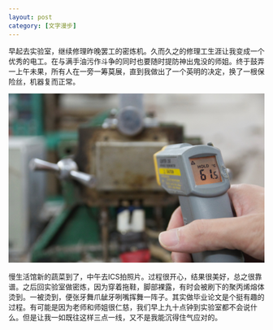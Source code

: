 ```yaml
---
layout: post
category: [文字漫步]
---
```


早起去实验室，继续修理昨晚罢工的密炼机。久而久之的修理工生涯让我变成一个优秀的电工。在与满手油污作斗争的同时也要随时提防神出鬼没的师姐。终于鼓弄一上午未果，所有人在一旁一筹莫展，直到我做出了一个英明的决定，换了一根保险丝，机器复而正常。

![密炼机](/photos/IMGP6099.jpeg)

慢生活馆新的蔬菜到了，中午去ICS拍照片。过程很开心，结果很美好，总之很靠谱。之后回实验室做密炼，因为穿着拖鞋，脚部裸露，有时会被刷下的聚丙烯熔体烫到。一被烫到，便张牙舞爪龇牙咧嘴挥舞一阵子。其实做毕业论文是个挺有趣的过程。有可能是因为老师和师姐很仁慈，我们早上九十点钟到实验室都不会说什么。但是让我一如既往这样三点一线，又不是我能沉得住气应对的。